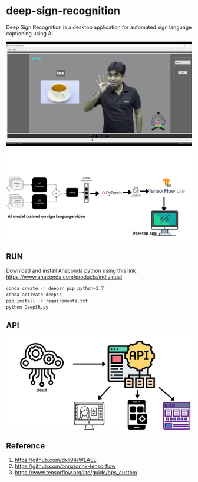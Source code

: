 # deep-sign-recognition
Deep Sign Recognition is a desktop application for automated sign language captioning using AI


<img src="/Images/desktop.png" width="640" />

<img src="/Images/architecture.png" width="640" />

## RUN
Download and install Anaconda python using this link : https://www.anaconda.com/products/individual
```sh
conda create -n deepsr pip python=3.7
conda activate deepsr
pip install -r requirements.txt
python DeepSR.py
```

## API 

<img src="/Images/api.png" width="640" />

## Reference

1. https://github.com/dxli94/WLASL
2. https://github.com/onnx/onnx-tensorflow
3. https://www.tensorflow.org/lite/guide/ops_custom


